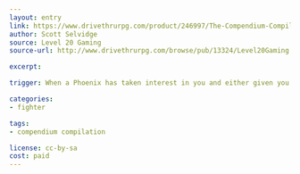 ```yaml
---
layout: entry
link: https://www.drivethrurpg.com/product/246997/The-Compendium-Compilation--A-Dungeon-World-Supplement
author: Scott Selvidge
source: Level 20 Gaming
source-url: http://www.drivethrurpg.com/browse/pub/13324/Level20Gaming

excerpt:

trigger: When a Phoenix has taken interest in you and either given you a portion of its magical power or joined its essence with yours...

categories:
- fighter

tags:
- compendium compilation

license: cc-by-sa
cost: paid
---
```

